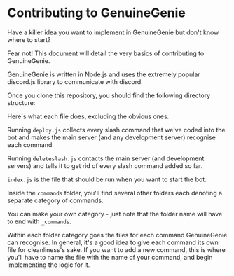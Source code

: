 # Contributing to GenuineGenie

Have a killer idea you want to implement in GenuineGenie but don't know where to start?

Fear not! This document will detail the very basics of contributing to GenuineGenie.

GenuineGenie is written in Node.js and uses the extremely popular discord.js library to communicate with discord.

Once you clone this repository, you should find the following directory structure:

[//]: <> (Insert the image of the structure here.)

Here's what each file does, excluding the obvious ones.

Running `deploy.js` collects every slash command that we've coded into the bot and makes the main server (and any development server) recognise each command.

Running `deleteslash.js` contacts the main server (and development servers) and tells it to get rid of every slash command added so far.

`index.js` is the file that should be run when you want to start the bot.

Inside the `commands` folder, you'll find several other folders each denoting a separate category of commands.

You can make your own category - just note that the folder name will have to end with `_commands`.

Within each folder category goes the files for each command GenuineGenie can recognise. In general, it's a good idea to give each command its own file for cleanliness's sake. If you want to add a new command, this is where you'll have to name the file with the name of your command, and begin implementing the logic for it.